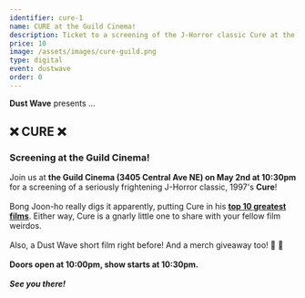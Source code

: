 ```yaml
---
identifier: cure-1
name: CURE at the Guild Cinema!
description: Ticket to a screening of the J-Horror classic Cure at the Guild Cinema!
price: 10
image: /assets/images/cure-guild.png
type: digital
event: dustwave
order: 0
---
```

<strong>Dust Wave</strong> presents ...
<br>
<h2>❌ CURE ❌</h2>
<h3>Screening at the Guild Cinema!</h3>
Join us at <strong>the Guild Cinema (3405 Central Ave NE) on May 2nd at 10:30pm</strong> for a screening of a seriously frightening J-Horror classic, 1997's <strong>Cure</strong>!
<br><br>
Bong Joon-ho really digs it apparently, putting Cure in his <a href="https://web.archive.org/web/20120825221053/http://explore.bfi.org.uk/sightandsoundpolls/2012/voter/902" target="_blank"><strong>top 10 greatest films</strong></a>. Either way, Cure is a gnarly little one to share with your fellow film weirdos.
<br><br>
Also, a Dust Wave short film right before! And a merch giveaway too! 🎥 🎉
<br><br>
<strong>Doors open at 10:00pm, show starts at 10:30pm. </strong>
<br><br>
<strong><i>See you there!</i></strong>